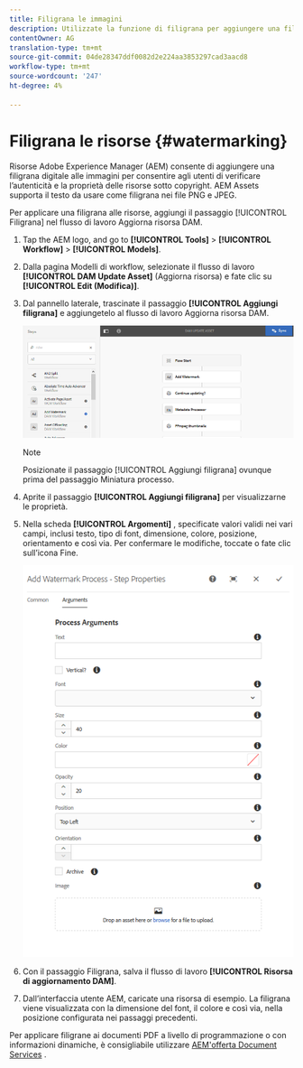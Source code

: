 ```yaml
---
title: Filigrana le immagini
description: Utilizzate la funzione di filigrana per aggiungere una filigrana digitale alle immagini PNG e JPEG.
contentOwner: AG
translation-type: tm+mt
source-git-commit: 04de28347ddf0082d2e224aa3853297cad3aacd8
workflow-type: tm+mt
source-wordcount: '247'
ht-degree: 4%

---
```



# Filigrana le risorse {#watermarking}

Risorse Adobe Experience Manager (AEM) consente di aggiungere una filigrana digitale alle immagini per consentire agli utenti di verificare l’autenticità e la proprietà delle risorse sotto copyright.  AEM Assets supporta il testo da usare come filigrana nei file PNG e JPEG.

Per applicare una filigrana alle risorse, aggiungi il passaggio [!UICONTROL Filigrana] nel flusso di lavoro Aggiorna risorsa  DAM.

1. Tap the AEM logo, and go to **[!UICONTROL Tools]** > **[!UICONTROL Workflow]** > **[!UICONTROL Models]**.
1. Dalla pagina Modelli di workflow, selezionate il flusso di lavoro **[!UICONTROL DAM Update Asset]** (Aggiorna risorsa) e fate clic su **[!UICONTROL Edit (Modifica)]**.

1. Dal pannello laterale, trascinate il passaggio **[!UICONTROL Aggiungi filigrana]** e aggiungetelo al flusso di lavoro Aggiorna risorsa  DAM.

   ![Scurisci il passaggio della filigrana nel flusso di lavoro della risorsa di aggiornamento DAM](assets/add_watermark_step_aem_assets.png)

   >[!NOTE]
   >
   >Posizionate il passaggio [!UICONTROL Aggiungi filigrana] ovunque prima del passaggio Miniatura  processo.

1. Aprite il passaggio **[!UICONTROL Aggiungi filigrana]** per visualizzarne le proprietà.
1. Nella scheda **[!UICONTROL Argomenti]** , specificate valori validi nei vari campi, inclusi testo, tipo di font, dimensione, colore, posizione, orientamento e così via. Per confermare le modifiche, toccate o fate clic sull’icona Fine.

   ![Fornire gli argomenti nel passaggio Aggiungi filigrana in Risorse](assets/arguments_add_watermark_aem_assets.png)

1. Con il passaggio Filigrana, salva il flusso di lavoro **[!UICONTROL Risorsa di aggiornamento DAM]**.
1. Dall’interfaccia utente AEM, caricate una risorsa di esempio. La filigrana viene visualizzata con la dimensione del font, il colore e così via, nella posizione configurata nei passaggi precedenti.

Per applicare filigrane ai documenti PDF a livello di programmazione o con informazioni dinamiche, è consigliabile utilizzare [AEM&#39;offerta Document Services](/help/forms/using/overview-aem-document-services.md) .
